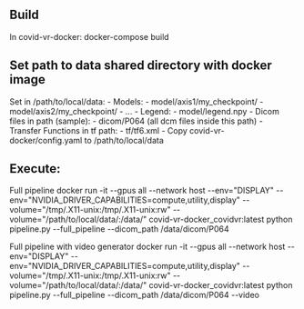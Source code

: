 ## Build 
In covid-vr-docker:
	docker-compose build


## Set path to data shared directory with docker image
Set in /path/to/local/data:
	- Models:
		- model/axis1/my_checkpoint/
		- model/axis2/my_checkpoint/
		- ...
	- Legend:
		- model/legend.npy
	- Dicom files in path (sample):
		- dicom/P064 (all dcm files inside this path)
	- Transfer Functions in tf path:
		- tf/tf6.xml
	- Copy covid-vr-docker/config.yaml to /path/to/local/data


## Execute:
Full pipeline
docker run -it --gpus all --network host --env="DISPLAY" --env="NVIDIA_DRIVER_CAPABILITIES=compute,utility,display" --volume="/tmp/.X11-unix:/tmp/.X11-unix:rw" --volume="/path/to/local/data/:/data/" covid-vr-docker_covidvr:latest python pipeline.py --full_pipeline  --dicom_path /data/dicom/P064

Full pipeline with video generator
docker run -it --gpus all --network host --env="DISPLAY" --env="NVIDIA_DRIVER_CAPABILITIES=compute,utility,display" --volume="/tmp/.X11-unix:/tmp/.X11-unix:rw" --volume="/path/to/local/data/:/data/" covid-vr-docker_covidvr:latest python pipeline.py --full_pipeline  --dicom_path /data/dicom/P064 --video
